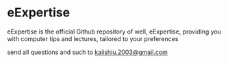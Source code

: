 # eExpertise

eExpertise is the official Github repository of well, eExpertise, providing you with computer tips and lectures, tailored to your preferences 

send all questions and such to kaiishiu.2003@gmail.com
